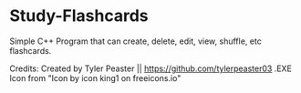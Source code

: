 # Study-Flashcards
Simple C++ Program that can create, delete, edit, view, shuffle, etc flashcards.

Credits:
Created by Tyler Peaster || https://github.com/tylerpeaster03
.EXE Icon from "Icon by icon king1 on freeicons.io"
